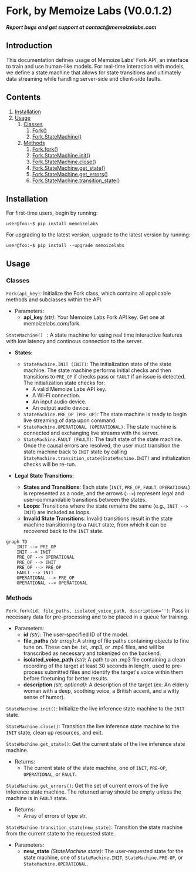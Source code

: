 # Fork, by Memoize Labs (V0.0.1.2)

**_Report bugs and get support at contact@memoizelabs.com_**

## Introduction

This documentation defines usage of Memoize Labs' Fork API, an interface to train and use human-like models. 
For real-time interaction with models, we define a state machine that allows for state transitions and ultimately data streaming while handling server-side and client-side faults. 

## Contents

1. [Installation](#installation)
2. [Usage](#usage)
   1. [Classes](#classes)
      1. [Fork()](#fork)
      2. [Fork.StateMachine()](#forkstatemachine)
   2. [Methods](#methods)
      1. [Fork.fork()](#forkfork)
      2. [Fork.StateMachine.init()](#forkstatemachineinit)
      3. [Fork.StateMachine.close()](#forkstatemachineclose)
      4. [Fork.StateMachine.get_state()](#forkstatemachineget_state)
      5. [Fork.StateMachine.get_errors()](#forkstatemachineget_errors)
      6. [Fork.StateMachine.transition_state()](#forkstatemachinetransition_state)


## Installation
For first-time users, begin by running:
```console 
user@foo:~$ pip install memoizelabs
``` 
For upgrading to the latest version, upgrade to the latest version by running:
```console 
user@foo:~$ pip install --upgrade memoizelabs
```

## Usage

### Classes

```Fork(api_key)```: Initialize the Fork class, which contains all applicable methods and subclasses within the API. 
* Parameters:
  * **api_key** _(str)_: Your Memoize Labs Fork API key. Get one at memoizelabs.com/fork.

```StateMachine() ``` : A state machine for using real time interactive features with low latency and continous connection to the server.
* **States:**
  * ```StateMachine.INIT (INIT)```: The initialization state of the state machine. The state machine performs initial checks and then transitions to ```PRE_OP``` if checks pass or ```FAULT``` if an issue is detected. The initialization state checks for:
    * A valid Memoize Labs API key.
    * A Wi-Fi connection.
    * An input audio device.
    * An output audio device.
  * ```StateMachine.PRE_OP (PRE_OP)```: The state machine is ready to begin live streaming of data upon command. 
  * ```StateMachine.OPERATIONAL (OPERATIONAL)```: The state machine is connected and exchanging live streams with the server. 
  * ```StateMachine.FAULT (FAULT)```: The fault state of the state machine. Once the causal errors are resolved, the user must transition the state machine back to ```INIT``` state by calling ```StateMachine.transition_state(StateMachine.INIT)``` and initialization checks will be re-run.
 
* **Legal State Transitions:**
  * **States and Transitions**: Each state (```INIT```, ```PRE_OP```, ```FAULT```, ```OPERATIONAL```) is represented as a node, and the arrows (`-->`) represent legal and user-commandable transitions between the states.
  * **Loops**: Transitions where the state remains the same (e.g., `INIT --> INIT`) are included as loops.
  * **Invalid State Transitions**: Invalid transitions result in the state machine transitioning to a ```FAULT``` state, from which it can be recovered back to the ```INIT``` state. 

```mermaid
graph TD
    INIT --> PRE_OP
    INIT --> INIT
    PRE_OP --> OPERATIONAL
    PRE_OP --> INIT
    PRE_OP --> PRE_OP
    FAULT --> INIT
    OPERATIONAL --> PRE_OP
    OPERATIONAL --> OPERATIONAL
```

### Methods

```Fork.fork(id, file_paths, isolated_voice_path, description='')```: Pass in necessary data for pre-processing and to be placed in a queue for training. 
* Parameters:
  * **id** _(str)_: The user-specified ID of the model. 
  * **file_paths** _(str array)_: A string of file paths containing objects to fine tune on. These can be .txt, .mp3, or .mp4 files, and will be transcribed as necessary and tokenized on the backend. 
  * **isolated_voice_path** _(str)_: A path to an .mp3 file containing a clean recording of the target at least 30 seconds in length, used to pre-process submitted files and identify the target's voice within them before finetuning for better results. 
  * **description** _(str, optional)_: A description of the target (ex: An elderly woman with a deep, soothing voice, a British accent, and a witty sense of humor).

```StateMachine.init()```: Initialize the live inference state machine to the ```INIT``` state.

```StateMachine.close()```: Transition the live inference state machine to the ```INIT``` state, clean up resources, and exit. 

```StateMachine.get_state()```: Get the current state of the live inference state machine. 
* Returns:
  * The current state of the state machine, one of ```INIT```, ```PRE-OP```, ```OPERATIONAL```, or ```FAULT```.

```StateMachine.get_errors()```: Get the set of current errors of the live inference state machine. The returned array should be empty unless the machine is in ```FAULT``` state. 
* Returns:
  * Array of errors of type str.

```StateMachine.transition_state(new_state)```: Transition the state machine from the current state to the requested state. 
* Parameters:
  * **new_state** _(StateMachine state)_: The user-requested state for the state machine, one of ```StateMachine.INIT```, ```StateMachine.PRE-OP```, or ```StateMachine.OPERATIONAL```.


